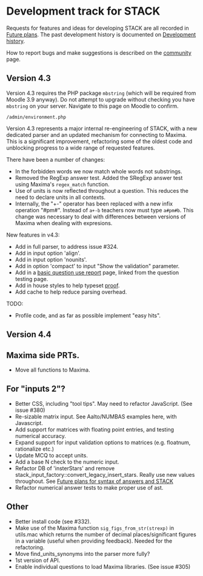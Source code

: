 # Development track for STACK

Requests for features and ideas for developing STACK are all recorded in [Future plans](Future_plans.md). The
past development history is documented on [Development history](Development_history.md).

How to report bugs and make suggestions is described on the [community](../About/Community.md) page.

## Version 4.3

Version 4.3 requires the PHP package `mbstring` (which will be required from Moodle 3.9 anyway).  Do not attempt to upgrade without checking you have `mbstring` on your server.  Navigate to this page on Moodle to confirm.

    /admin/environment.php

Version 4.3 represents a major internal re-engineering of STACK, with a new dedicated parser and an updated mechanism for connecting to Maxima.  This is a significant improvement, refactoring some of the oldest code and unblocking progress to a wide range of requested features.

There have been a number of changes:

* In the forbidden words we now match whole words not substrings.
* Removed the RegExp answer test.  Added the SRegExp answer test using Maxima's `regex_match` function.
* Use of units is now reflected throughout a question.  This reduces the need to declare units in all contexts.
* Internally, the "+-" operator has been replaced with a new infix operation "#pm#".  Instead of `a+-b` teachers now must type `a#pm#b`.  This change was necessary to deal with differences between versions of Maxima when dealing with expresions.

New features in v4.3:

* Add in full parser, to address issue #324.
* Add in input option 'align'.
* Add in input option 'nounits'.
* Add in option 'compact' to input "Show the validation" parameter.
* Add in a [basic question use report](../Authoring/Reporting.php) page, linked from the question testing page.
* Add in house styles to help typeset [proof](../Authoring/Proof.md).
* Add cache to help reduce parsing overhead.

TODO:

* Profile code, and as far as possible implement "easy hits".

## Version 4.4

## Maxima side PRTs.

* Move all functions to Maxima.


## For "inputs 2"?

* Better CSS, including "tool tips".  May need to refactor JavaScript.  (See issue #380)
* Re-sizable matrix input.  See Aalto/NUMBAS examples here, with Javascript.
* Add support for matrices with floating point entries, and testing numerical accuracy.
* Expand support for input validation options to matrices (e.g. floatnum, rationalize etc.)
* Update MCQ to accept units.
* Add a base N check to the numeric input.
* Refactor DB of 'insterStars' and remove stack_input_factory::convert_legacy_insert_stars.  Really use new values throughout.  See [Future plans for syntax of answers and STACK](Syntax_Future.md)
* Refactor numerical answer tests to make proper use of ast.

## Other

* Better install code (see #332).
* Make use of the Maxima function `sig_figs_from_str(strexp)` in utils.mac which returns the number of decimal places/significant figures in a variable (useful when providing feedback).  Needed for the refactoring.
* Move find_units_synonyms into the parser more fully?
* 1st version of API.
* Enable individual questions to load Maxima libraries.  (See issue #305)

